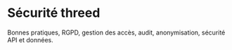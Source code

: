 # Sécurité threed
Bonnes pratiques, RGPD, gestion des accès, audit, anonymisation, sécurité API et données.
